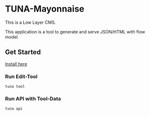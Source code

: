 # TUNA-Mayonnaise

This is a Low Layer CMS.

This application is a tool to generate and serve JSON/HTML with flow model.

## Get Started

[Install here](https://github.com/solaoi/tuna-mayonnaise/releases/tag/v0.0.2-alpha)

### Run Edit-Tool

```
tuna tool
```

### Run API with Tool-Data

```
tuna api
```
